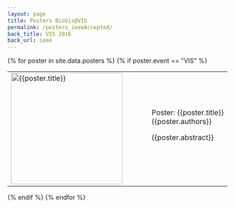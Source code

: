 ```yaml
---
layout: page
title: Posters BioVis@VIS
permalink: /posters_ieeeAccepted/
back_title: VIS 2016
back_url: ieee
---
```

<!--**Attention Poster Authors:**
When preparing accepted posters please note that your poster should not exceed the following dimensions: *46 inches wide by 45 inches high*. There will be 2 posters per side on the each poster board. One poster will be an odd number and the other will be an even number. View a diagram of the the poster board in pdf format [here](http://www.iscb.org/images/stories/ismb2016/downloads/ISMB2016-PosterSampler.pdf).
-->

{% for poster in site.data.posters %}
{% if poster.event == "VIS" %}
<div class ="talk">
  <table>
  <tr>
    <td width="300px">
      <a href ="{{ site.baseurl}}/files/{{poster.image}}"> <img style="padding-right: 10px;" src="{{ site.baseurl }}/files/{{poster.image}}" alt="{{poster.title}}" height="250" width="250"></a>
    </td>
  <td>
    <div class="ttitle">Poster: {{poster.title}}</div>
    <div><span class="tspeaker">{{poster.authors}}</span></div>
    <div>
      <p>{{poster.abstract}}</p>
    </div>
    <!--<div><span><a href="{{ site.baseurl}}/files/{{poster.abstract}}">Download Full Abstract</a></span></div>-->
  </td>
  </tr>
  </table>
  <!--
  <div class="clearfix float-my-children">
    <div><img src="{{ site.baseurl }}/files/{{poster.image}}" alt="{{poster.title}}" height="125" width="125"></div>
    <div>
      <div class="ttitle">Poster: {{poster.title}}</div>
      <div><span class="tspeaker">{{poster.authors}}</span></div>
      <div><span><a href="{{ site.baseurl}}/files/{{poster.abstract}}">Download
          Full Abstract</a></span></div>
    </div>
  </div>
  -->
</div>

{% endif %}
{% endfor %}
